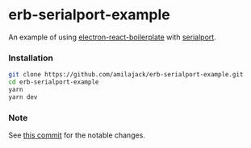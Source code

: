 # erb-serialport-example

An example of using [electron-react-boilerplate](https://github.com/chentsulin/electron-react-boilerplate) with [serialport](https://github.com/EmergingTechnologyAdvisors/node-serialport).

### Installation

```bash
git clone https://github.com/amilajack/erb-serialport-example.git
cd erb-serialport-example
yarn
yarn dev
```

### Note

See [this commit](https://github.com/amilajack/erb-serialport-example/commit/df2533cfa44af28495692874cd5ef891f271d9d3) for the notable changes.
